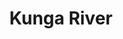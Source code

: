 ---
title: "Kunga River"
title_bn: "কুঙ্গা নদী"
description: "It is a Sundarban river that flows through a island and ends by meeting with Bay of Bengal."
---